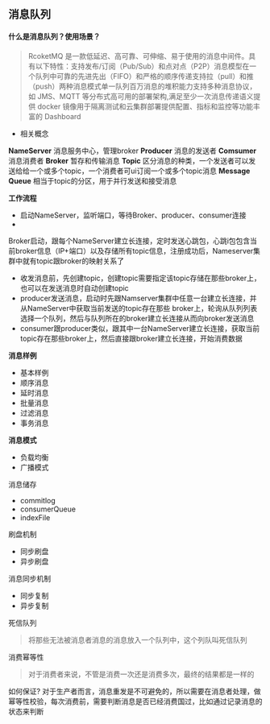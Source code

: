 ## 消息队列

#### 什么是消息队列？使用场景？

> RcoketMQ 是一款低延迟、高可靠、可伸缩、易于使用的消息中间件。具有以下特性：支持发布/订阅（Pub/Sub）和点对点（P2P）消息模型在一个队列中可靠的先进先出（FIFO）和严格的顺序传递支持拉（pull）和推（push）两种消息模式单一队列百万消息的堆积能力支持多种消息协议，如 JMS、MQTT 等分布式高可用的部署架构,满足至少一次消息传递语义提供 docker 镜像用于隔离测试和云集群部署提供配置、指标和监控等功能丰富的 Dashboard

- 相关概念

**NameServer**
消息服务中心，管理broker
**Producer**
消息的发送者
**Comsumer**
消息消费者
**Broker**
暂存和传输消息
**Topic**
区分消息的种类，一个发送者可以发送给给一个或多个topic，一个消费者可ui订阅一个或多个topic消息
**Message Queue**
相当于topic的分区，用于并行发送和接受消息

**工作流程**

- 启动NameServer，监听端口，等待Broker、producer、consumer连接
-

Broker启动，跟每个NameServer建立长连接，定时发送心跳包，心跳i包包含当前broker信息（IP+端口）以及存储所有topic信息，注册成功后，Nameserver集群中就有topic跟broker的映射关系了

- 收发消息前，先创建topic，创建topic需要指定该topic存储在那些broker上，也可以在发送消息时自动创建topic
- producer发送消息，启动时先跟Namserver集群中任意一台建立长连接，并从NameServer中获取当前发送的topic存在那些
  broker上，轮询从队列列表选择一个队列，然后与队列所在的broker建立长连接从而向broker发送消息
- consumer跟producer类似，跟其中一台NameServer建立长连接，获取当前topic存在那些broker上，然后直接跟broker建立长连接，开始消费数据

**消息样例**

- 基本样例
- 顺序消息
- 延时消息
- 批量消息
- 过滤消息
- 事务消息

**消息模式**

- 负载均衡
- 广播模式

消息储存

- commitlog
- consumerQueue
- indexFile

刷盘机制

- 同步刷盘
- 异步刷盘

消息同步机制

- 同步复制
- 异步复制

死信队列
> 将那些无法被消息者消息的消息放入一个队列中，这个列队叫死信队列

消费幂等性
> 对于消费者来说，不管是消费一次还是消费多次，最终的结果都是一样的

如何保证? 对于生产者而言，消息重发是不可避免的，所以需要在消息者处理，做幂等性校验，每次消费前，需要判断消息是否已经消费国过，比如通过记录消息的状态来判断
